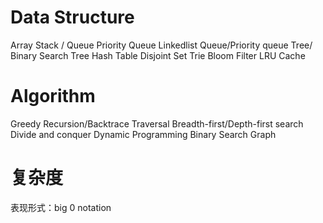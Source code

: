   Data Structure
 ============
  Array
  Stack / Queue
  Priority Queue
  Linkedlist
  Queue/Priority queue
  Tree/ Binary Search Tree
  Hash Table
  Disjoint Set
  Trie
  Bloom Filter
  LRU Cache
 
  Algorithm
 ============
  Greedy
  Recursion/Backtrace
  Traversal
  Breadth-first/Depth-first search
  Divide and conquer
  Dynamic Programming
  Binary Search
  Graph
  
  复杂度
============
表现形式：big 0 notation